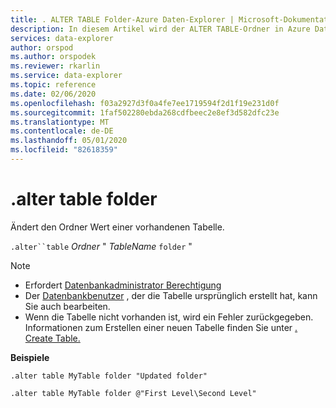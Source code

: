 ```yaml
---
title: . ALTER TABLE Folder-Azure Daten-Explorer | Microsoft-Dokumentation
description: In diesem Artikel wird der ALTER TABLE-Ordner in Azure Daten-Explorer beschrieben.
services: data-explorer
author: orspod
ms.author: orspodek
ms.reviewer: rkarlin
ms.service: data-explorer
ms.topic: reference
ms.date: 02/06/2020
ms.openlocfilehash: f03a2927d3f0a4fe7ee1719594f2d1f19e231d0f
ms.sourcegitcommit: 1faf502280ebda268cdfbeec2e8ef3d582dfc23e
ms.translationtype: MT
ms.contentlocale: de-DE
ms.lasthandoff: 05/01/2020
ms.locfileid: "82618359"
---
```

# <a name="alter-table-folder"></a>.alter table folder

Ändert den Ordner Wert einer vorhandenen Tabelle. 

`.alter``table` *Ordner* " *TableName* `folder` "

> [!NOTE]
> * Erfordert [Datenbankadministrator Berechtigung](../management/access-control/role-based-authorization.md)
> * Der [Datenbankbenutzer](../management/access-control/role-based-authorization.md) , der die Tabelle ursprünglich erstellt hat, kann Sie auch bearbeiten.
> * Wenn die Tabelle nicht vorhanden ist, wird ein Fehler zurückgegeben. Informationen zum Erstellen einer neuen Tabelle finden Sie unter [. Create Table.](create-table-command.md)

**Beispiele** 

```kusto
.alter table MyTable folder "Updated folder"
```

```kusto
.alter table MyTable folder @"First Level\Second Level"
```